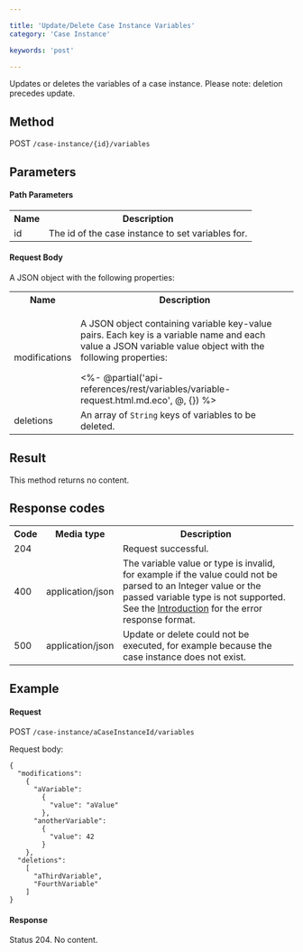 ```yaml
---

title: 'Update/Delete Case Instance Variables'
category: 'Case Instance'

keywords: 'post'

---
```



Updates or deletes the variables of a case instance. Please note: deletion precedes update.


Method
------

POST `/case-instance/{id}/variables`


Parameters
----------

#### Path Parameters

<table class="table table-striped">
  <tr>
    <th>Name</th>
    <th>Description</th>
  </tr>
  <tr>
    <td>id</td>
    <td>The id of the case instance to set variables for.</td>
  </tr>
</table>


#### Request Body

A JSON object with the following properties:

<table class="table table-striped">
  <tr>
    <th>Name</th>
    <th>Description</th>
  </tr>
  <tr>
    <td>modifications</td>
    <td><p>A JSON object containing variable key-value pairs. Each key is a variable name and each value a JSON variable value object with the following properties:</p>
    <%- @partial('api-references/rest/variables/variable-request.html.md.eco', @, {}) %></td>
  </tr>
  <tr>
    <td>deletions</td>
    <td>An array of <code>String</code> keys of variables to be deleted.</td>
  </tr>
</table>


Result
------

This method returns no content.


Response codes
--------------

<table class="table table-striped">
  <tr>
    <th>Code</th>
    <th>Media type</th>
    <th>Description</th>
  </tr>
  <tr>
    <td>204</td>
    <td></td>
    <td>Request successful.</td>
  </tr>
  <tr>
    <td>400</td>
    <td>application/json</td>
    <td>The variable value or type is invalid, for example if the value could not be parsed to an Integer value or the passed variable type is not supported. See the <a href="ref:#overview-introduction">Introduction</a> for the error response format.</td>
  </tr>
  <tr>
    <td>500</td>
    <td>application/json</td>
    <td>Update or delete could not be executed, for example because the case instance does not exist.</td>
  </tr>
</table>

Example
-------

#### Request

POST `/case-instance/aCaseInstanceId/variables`

Request body:

    {
      "modifications":
        {
          "aVariable":
            {
              "value": "aValue"
            },
          "anotherVariable":
            {
              "value": 42
            }
        },
      "deletions":
        [
          "aThirdVariable",
          "FourthVariable"
        ]
    }

#### Response

Status 204. No content.
